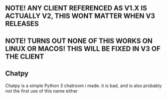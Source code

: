 

## NOTE! ANY CLIENT REFERENCED AS V1.X IS ACTUALLY V2, THIS WONT MATTER WHEN V3 RELEASES
## NOTE! TURNS OUT NONE OF THIS WORKS ON LINUX OR MACOS! THIS WILL BE FIXED IN V3 OF THE CLIENT
## Chatpy 
Chatpy is a simple Python 3 chatroom i made. it is bad, and is also probably not the first use of this name either
